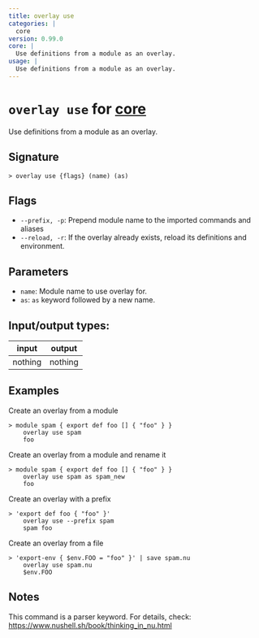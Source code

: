 ```yaml
---
title: overlay use
categories: |
  core
version: 0.99.0
core: |
  Use definitions from a module as an overlay.
usage: |
  Use definitions from a module as an overlay.
---
```

<!-- This file is automatically generated. Please edit the command in https://github.com/nushell/nushell instead. -->

# `overlay use` for [core](/commands/categories/core.md)

<div class='command-title'>Use definitions from a module as an overlay.</div>

## Signature

```> overlay use {flags} (name) (as)```

## Flags

 -  `--prefix, -p`: Prepend module name to the imported commands and aliases
 -  `--reload, -r`: If the overlay already exists, reload its definitions and environment.

## Parameters

 -  `name`: Module name to use overlay for.
 -  `as`: `as` keyword followed by a new name.


## Input/output types:

| input   | output  |
| ------- | ------- |
| nothing | nothing |

## Examples

Create an overlay from a module
```nu
> module spam { export def foo [] { "foo" } }
    overlay use spam
    foo

```

Create an overlay from a module and rename it
```nu
> module spam { export def foo [] { "foo" } }
    overlay use spam as spam_new
    foo

```

Create an overlay with a prefix
```nu
> 'export def foo { "foo" }'
    overlay use --prefix spam
    spam foo

```

Create an overlay from a file
```nu
> 'export-env { $env.FOO = "foo" }' | save spam.nu
    overlay use spam.nu
    $env.FOO

```

## Notes
This command is a parser keyword. For details, check:
  https://www.nushell.sh/book/thinking_in_nu.html